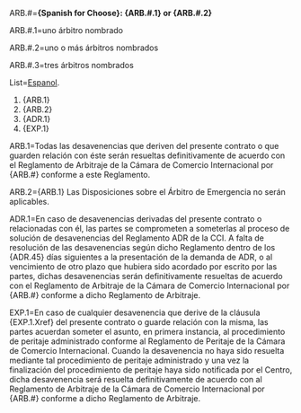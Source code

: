 ARB.#=<b>{Spanish for Choose}: {ARB.#.1} or {ARB.#.2}</b>

ARB.#.1=uno árbitro nombrado

ARB.#.2=uno o más árbitros nombrados

ARB.#.3=tres árbitros nombrados

List=<u>Espanol</u>. <ol><li>{ARB.1}</li><li>{ARB.2}</li><li>{ADR.1}</li><li>{EXP.1}</li></ol> 

ARB.1=Todas las desavenencias que deriven del presente contrato o que guarden relación con éste serán resueltas definitivamente de acuerdo con el Reglamento de Arbitraje de la Cámara de Comercio Internacional por {ARB.#} conforme a este Reglamento.

ARB.2={ARB.1}  Las Disposiciones sobre el Árbitro de Emergencia no serán aplicables.

ADR.1=En caso de desavenencias derivadas del presente contrato o relacionadas con él, las partes se comprometen a someterlas al proceso de solución de desavenencias del Reglamento ADR de la CCI. A falta de resolución de las desavenencias según dicho Reglamento dentro de los {ADR.45} días siguientes a la presentación de la demanda de ADR, o al vencimiento de otro plazo que hubiera sido acordado por escrito por las partes, dichas desavenencias serán definitivamente resueltas de acuerdo con el Reglamento de Arbitraje de la Cámara de Comercio Internacional por {ARB.#} conforme a dicho Reglamento de Arbitraje.

EXP.1=En caso de cualquier desavenencia que derive de la cláusula {EXP.1.Xref} del presente contrato o guarde relación con la misma, las partes acuerdan someter el asunto, en primera instancia, al procedimiento de peritaje administrado conforme al Reglamento de Peritaje de la Cámara de Comercio Internacional. Cuando la desavenencia no haya sido resuelta mediante tal procedimiento de peritaje administrado y una vez la finalización del procedimiento de peritaje haya sido notificada por el Centro, dicha desavenencia será resuelta definitivamente de acuerdo con al Reglamento de Arbitraje de la Cámara de Comercio Internacional por {ARB.#} conforme a dicho Reglamento de Arbitraje.

